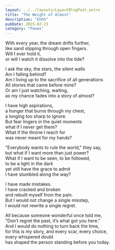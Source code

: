 ```yaml
---
layout: ../../layouts/LayoutBlogPost.astro
title: "The Weight of Almost"
description: "Ehhh"
pubDate: 2025-02-23
category: "Poems"
---
```


With every year, the dream drifts further, <br> 
like sand slipping through open fingers. <br> 
Will I ever hold it, <br> 
or will I watch it dissolve into the tide? <br> 


I ask the sky, the stars, the silent walls <br> 
Am I falling behind? <br> 
Am I living up to the sacrifice of all generations  <br> 
All stories that came before mine? <br> 
Or am I just watching, waiting, <br> 
as my chance fades into a story of almost? <br> 


I have high aspirations, <br> 
a hunger that burns through my chest, <br> 
a longing too sharp to ignore. <br> 
But fear lingers in the quiet moments <br> 
what if I never get there? <br> 
What if the throne I reach for <br> 
was never meant for my hands? <br> 


"Everybody wants to rule the world," they say, <br> 
but what if I want more than just power? <br> 
What if I want to be seen, to be followed, <br> 
to be a light in the dark  <br> 
yet still have the grace to admit <br> 
I have stumbled along the way? <br> 


I have made mistakes. <br> 
I have cracked and broken <br> 
and rebuilt myself from the pain. <br> 
But I would not change a single misstep, <br> 
I would not rewrite a single regret. <br> 


All because someone wonderful once told me, <br> 
"Don’t regret the past, it’s what got you here." <br> 
And I would do nothing to turn back the time, <br> 
for this is my story, and every scar, every choice,  <br> 
every whispered doubt <br> 
has shaped the person standing before you today. <br> 
